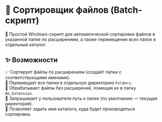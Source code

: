 # 📂 Сортировщик файлов (Batch-скрипт)

🔹 Простой Windows-скрипт для автоматической сортировки файлов в указанной папке по расширениям, а также перемещения всех папок в отдельный каталог.

## ✨ Возможности
✅ Сортирует файлы по расширениям (создаёт папки с соответствующими именами).  
📁 Перемещает все папки в отдельную директорию `Folders`.  
📄 Обрабатывает файлы без расширений, помещая их в папку `No_Extension`.  
📝 Запрашивает у пользователя путь к папке (по умолчанию — текущая директория).  
🔧 Позволяет задать имя каталога, куда будет производиться сортировка.  


